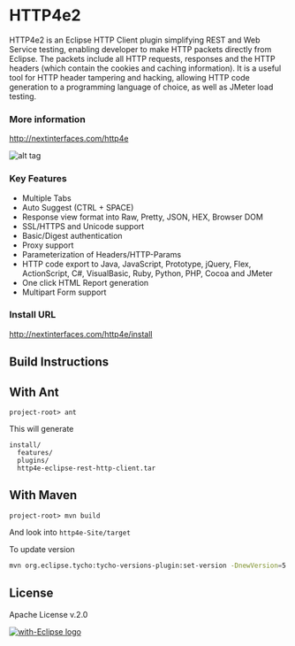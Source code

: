 HTTP4e2
====

HTTP4e2 is an Eclipse HTTP Client plugin simplifying REST and Web Service testing, enabling developer to make HTTP packets directly from Eclipse. The packets include all HTTP requests, responses and the HTTP headers (which contain the cookies and caching information). It is a useful tool for HTTP header tampering and hacking, allowing HTTP code generation to a programming language of choice, as well as JMeter load testing.


### More information
http://nextinterfaces.com/http4e


![alt tag](http://nextinterfaces.com/http4e/images/main.png)

### Key Features
* Multiple Tabs 
* Auto Suggest (CTRL + SPACE)
* Response view format into Raw, Pretty, JSON, HEX, Browser DOM
* SSL/HTTPS and Unicode support
* Basic/Digest authentication
* Proxy support
* Parameterization of Headers/HTTP-Params 
* HTTP code export to Java, JavaScript, Prototype, jQuery, Flex, ActionScript, C#, VisualBasic, Ruby, Python, PHP, Cocoa and JMeter
* One click HTML Report generation
* Multipart Form support


### Install URL
http://nextinterfaces.com/http4e/install

Build Instructions
--------------

## With Ant

```
project-root> ant
```

This will generate 

```
install/
  features/
  plugins/
  http4e-eclipse-rest-http-client.tar
```

## With Maven

```
project-root> mvn build
```

And look into `http4e-Site/target`

To update version
```bash
mvn org.eclipse.tycho:tycho-versions-plugin:set-version -DnewVersion=5.0.13-SNAPSHOT
```



License
--------------
Apache License v.2.0

<a href="http://with-eclipse.github.io/" target="_blank">
<img alt="with-Eclipse logo" src="http://with-eclipse.github.io/with-eclipse-0.jpg" />
</a>
